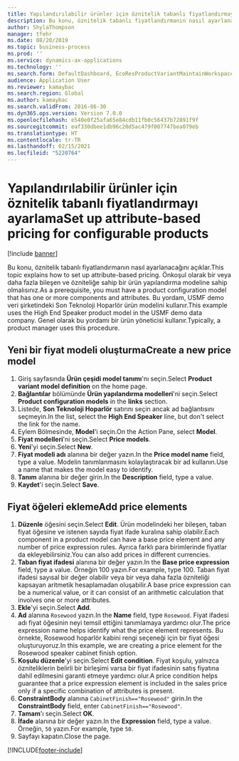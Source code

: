 ```yaml
---
title: Yapılandırılabilir ürünler için öznitelik tabanlı fiyatlandırmayı ayarlama
description: Bu konu, öznitelik tabanlı fiyatlandırmanın nasıl ayarlanacağını açıklar.
author: ShylaThompson
manager: tfehr
ms.date: 08/20/2019
ms.topic: business-process
ms.prod: ''
ms.service: dynamics-ax-applications
ms.technology: ''
ms.search.form: DefaultDashboard, EcoResProductVariantMaintainWorkspace, PCProductConfigurationModelListPage, PCPriceModelList, PCPriceModel, PCConstraintEditor
audience: Application User
ms.reviewer: kamaybac
ms.search.region: Global
ms.author: kamaybac
ms.search.validFrom: 2016-06-30
ms.dyn365.ops.version: Version 7.0.0
ms.openlocfilehash: e540e0f25afa65e84cdb11fb0c56437b72891f9f
ms.sourcegitcommit: eaf330dbee1db96c20d5ac479f007747bea079eb
ms.translationtype: HT
ms.contentlocale: tr-TR
ms.lasthandoff: 02/15/2021
ms.locfileid: "5220764"
---
```

# <a name="set-up-attribute-based-pricing-for-configurable-products"></a><span data-ttu-id="bba01-103">Yapılandırılabilir ürünler için öznitelik tabanlı fiyatlandırmayı ayarlama</span><span class="sxs-lookup"><span data-stu-id="bba01-103">Set up attribute-based pricing for configurable products</span></span>

[!include [banner](../../includes/banner.md)]

<span data-ttu-id="bba01-104">Bu konu, öznitelik tabanlı fiyatlandırmanın nasıl ayarlanacağını açıklar.</span><span class="sxs-lookup"><span data-stu-id="bba01-104">This topic explains how to set up attribute-based pricing.</span></span> <span data-ttu-id="bba01-105">Önkoşul olarak bir veya daha fazla bileşen ve özniteliğe sahip bir ürün yapılandırma modeline sahip olmalısınız.</span><span class="sxs-lookup"><span data-stu-id="bba01-105">As a prerequisite, you must have a product configuration model that has one or more components and attributes.</span></span> <span data-ttu-id="bba01-106">Bu yordam, USMF demo veri şirketindeki Son Teknoloji Hoparlör ürün modelini kullanır.</span><span class="sxs-lookup"><span data-stu-id="bba01-106">This example uses the High End Speaker product model in the USMF demo data company.</span></span> <span data-ttu-id="bba01-107">Genel olarak bu yordamı bir ürün yöneticisi kullanır.</span><span class="sxs-lookup"><span data-stu-id="bba01-107">Typically, a product manager uses this procedure.</span></span>


## <a name="create-a-new-price-model"></a><span data-ttu-id="bba01-108">Yeni bir fiyat modeli oluşturma</span><span class="sxs-lookup"><span data-stu-id="bba01-108">Create a new price model</span></span>
1. <span data-ttu-id="bba01-109">Giriş sayfasında **Ürün çeşidi model tanımı**'nı seçin.</span><span class="sxs-lookup"><span data-stu-id="bba01-109">Select **Product variant model definition** on the home page.</span></span>
2. <span data-ttu-id="bba01-110">**Bağlantılar** bölümünde **Ürün yapılandırma modelleri**'ni seçin.</span><span class="sxs-lookup"><span data-stu-id="bba01-110">Select **Product configuration models** in the **links** section.</span></span>
3. <span data-ttu-id="bba01-111">Listede, **Son Teknoloji Hoparlör** satırını seçin ancak ad bağlantısını seçmeyin.</span><span class="sxs-lookup"><span data-stu-id="bba01-111">In the list, select the **High End Speaker** line, but don't select the link for the name.</span></span>
4. <span data-ttu-id="bba01-112">Eylem Bölmesinde, **Model**'i seçin.</span><span class="sxs-lookup"><span data-stu-id="bba01-112">On the Action Pane, select **Model**.</span></span>
5. <span data-ttu-id="bba01-113">**Fiyat modelleri**'ni seçin.</span><span class="sxs-lookup"><span data-stu-id="bba01-113">Select **Price models**.</span></span>
6. <span data-ttu-id="bba01-114">**Yeni**'yi seçin.</span><span class="sxs-lookup"><span data-stu-id="bba01-114">Select **New**.</span></span>
7. <span data-ttu-id="bba01-115">**Fiyat modeli adı** alanına bir değer yazın.</span><span class="sxs-lookup"><span data-stu-id="bba01-115">In the **Price model name** field, type a value.</span></span> <span data-ttu-id="bba01-116">Modelin tanımlanmasını kolaylaştıracak bir ad kullanın.</span><span class="sxs-lookup"><span data-stu-id="bba01-116">Use a name that makes the model easy to identify.</span></span>  
8. <span data-ttu-id="bba01-117">**Tanım** alanına bir değer girin.</span><span class="sxs-lookup"><span data-stu-id="bba01-117">In the **Description** field, type a value.</span></span>
9. <span data-ttu-id="bba01-118">**Kaydet**'i seçin.</span><span class="sxs-lookup"><span data-stu-id="bba01-118">Select **Save**.</span></span>

## <a name="add-price-elements"></a><span data-ttu-id="bba01-119">Fiyat öğeleri ekleme</span><span class="sxs-lookup"><span data-stu-id="bba01-119">Add price elements</span></span>
1. <span data-ttu-id="bba01-120">**Düzenle** öğesini seçin.</span><span class="sxs-lookup"><span data-stu-id="bba01-120">Select **Edit**.</span></span> <span data-ttu-id="bba01-121">Ürün modelindeki her bileşen, taban fiyat öğesine ve istenen sayıda fiyat ifade kuralına sahip olabilir.</span><span class="sxs-lookup"><span data-stu-id="bba01-121">Each component in a product model can have a base price element and any number of price expression rules.</span></span> <span data-ttu-id="bba01-122">Ayrıca farklı para birimlerinde fiyatlar da ekleyebilirsiniz.</span><span class="sxs-lookup"><span data-stu-id="bba01-122">You can also add prices in different currencies.</span></span>  
2. <span data-ttu-id="bba01-123">**Taban fiyat ifadesi** alanına bir değer yazın.</span><span class="sxs-lookup"><span data-stu-id="bba01-123">In the **Base price expression** field, type a value.</span></span> <span data-ttu-id="bba01-124">Örneğin 100 yazın.</span><span class="sxs-lookup"><span data-stu-id="bba01-124">For example, type 100.</span></span> <span data-ttu-id="bba01-125">Taban fiyat ifadesi sayısal bir değer olabilir veya bir veya daha fazla özniteliği kapsayan aritmetik hesaplamadan oluşabilir.</span><span class="sxs-lookup"><span data-stu-id="bba01-125">A base price expression can be a numerical value, or it can consist of an arithmetic calculation that involves one or more attributes.</span></span>  
3. <span data-ttu-id="bba01-126">**Ekle**'yi seçin.</span><span class="sxs-lookup"><span data-stu-id="bba01-126">Select **Add**.</span></span>
4. <span data-ttu-id="bba01-127">**Ad** alanına `Rosewood` yazın.</span><span class="sxs-lookup"><span data-stu-id="bba01-127">In the **Name** field, type `Rosewood`.</span></span> <span data-ttu-id="bba01-128">Fiyat ifadesi adı fiyat öğesinin neyi temsil ettiğini tanımlamaya yardımcı olur.</span><span class="sxs-lookup"><span data-stu-id="bba01-128">The price expression name helps identify what the price element represents.</span></span> <span data-ttu-id="bba01-129">Bu örnekte, Rosewood hoparlör kabini rengi seçeneği için bir fiyat öğesi oluşturuyoruz.</span><span class="sxs-lookup"><span data-stu-id="bba01-129">In this example, we are creating a price element for the Rosewood speaker cabinet finish option.</span></span>  
5. <span data-ttu-id="bba01-130">**Koşulu düzenle**'yi seçin.</span><span class="sxs-lookup"><span data-stu-id="bba01-130">Select **Edit condition**.</span></span> <span data-ttu-id="bba01-131">Fiyat koşulu, yalnızca özniteliklerin belirli bir birleşimi varsa bir fiyat ifadesinin satış fiyatına dahil edilmesini garanti etmeye yardımcı olur.</span><span class="sxs-lookup"><span data-stu-id="bba01-131">A price condition helps guarantee that a price expression element is included in the sales price only if a specific combination of attributes is present.</span></span>  
6. <span data-ttu-id="bba01-132">**ConstraintBody** alanına `CabinetFinish=="Rosewood"` girin.</span><span class="sxs-lookup"><span data-stu-id="bba01-132">In the **ConstraintBody** field, enter `CabinetFinish=="Rosewood"`.</span></span>
7. <span data-ttu-id="bba01-133">**Tamam**'ı seçin.</span><span class="sxs-lookup"><span data-stu-id="bba01-133">Select **OK**.</span></span>
8. <span data-ttu-id="bba01-134">**İfade** alanına bir değer yazın.</span><span class="sxs-lookup"><span data-stu-id="bba01-134">In the **Expression** field, type a value.</span></span> <span data-ttu-id="bba01-135">Örneğin, `50` yazın.</span><span class="sxs-lookup"><span data-stu-id="bba01-135">For example, type `50`.</span></span> 
9. <span data-ttu-id="bba01-136">Sayfayı kapatın.</span><span class="sxs-lookup"><span data-stu-id="bba01-136">Close the page.</span></span>



[!INCLUDE[footer-include](../../../includes/footer-banner.md)]